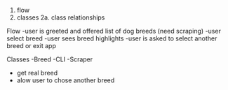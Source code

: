 1. flow
2. classes
2a. class relationships


Flow
-user is greeted and offered list of dog breeds (need scraping)
-user select breed
-user sees breed highlights
-user is asked to select another breed or exit app

Classes
-Breed
-CLI
-Scraper

- get real breed
- alow user to chose another breed